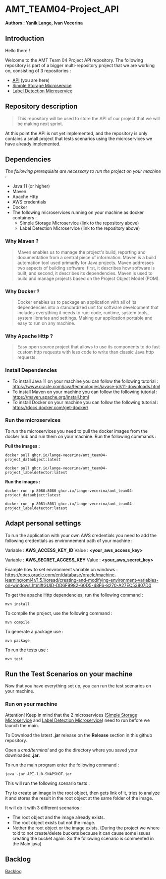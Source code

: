 # AMT_TEAM04-Project_API

**Authors : Yanik Lange, Ivan Vecerina**

## **Introduction**


Hello there ! 

Welcome to the AMT Team 04 Project API repository.
The following repository is part of a bigger multi-repository project that we are working on, consisting of 3 repositories :
* [API](https://github.com/Lange-Vecerina/AMT_TEAM04-Project_API) (you are here)
* [Simple Storage Microservice](https://github.com/Lange-Vecerina/AMT_TEAM04-Project_DataObject)
* [Label Detection Microservice](https://github.com/Lange-Vecerina/AMT_TEAM04-Project_LabelDetector)

## **Repository description**

> This repository will be used to store the API of our project that we will be making next sprint.

At this point the API is not yet implemented, and the repository is only contains a small project that tests scenarios using the microservices we have already implemented.

## **Dependencies**

*The following prerequisite are necessary to run the project on your machine :*

* Java 11 (or higher)
* Maven 
* Apache Http
* AWS credentials
* Docker
* The following microservices running on your machine as docker containers :
    * Simple Storage Microservice (link to the repository above)
    * Label Detection Microservice (link to the repository above)

  
### **Why Maven ?**

> Maven enables us to manage the project's build, reporting and documentation from a central piece of information. Maven is a build automation tool used primarily for Java projects. Maven addresses two aspects of building software: first, it describes how software is built, and second, it describes its dependencies. Maven is used to build and manage projects based on the Project Object Model (POM). 

### **Why Docker ?**

> Docker enables us to package an application with all of its dependencies into a standardized unit for software development that includes everything it needs to run: code, runtime, system tools, system libraries and settings. Making our application portable and easy to run on any machine.

### **Why Apache Http ?**
> Easy open source project that allows to use its components to do fast custom http requests with less code to write
> than classic Java http requests. 
### **Install Dependencies**

- To install Java 11 on your machine you can follow the following tutorial : https://www.oracle.com/java/technologies/javase-jdk11-downloads.html
- To install Maven on your machine you can follow the following tutorial : https://maven.apache.org/install.html
- To install Docker on your machine you can follow the following tutorial : https://docs.docker.com/get-docker/

### **Run the microservices**

To run the microservices you need to pull the docker images from the docker hub and run them on your machine. Run the following commands :

**Pull the images :**

    docker pull ghcr.io/lange-vecerina/amt_team04-project_dataobject:latest
>
    docker pull ghcr.io/lange-vecerina/amt_team04-project_labeldetector:latest

**Run the images :**

    docker run -p 8080:8080 ghcr.io/lange-vecerina/amt_team04-project_dataobject:latest
>
    docker run -p 8081:8081 ghcr.io/lange-vecerina/amt_team04-project_labeldetector:latest


## **Adapt personal settings**

To run the application with your own AWS credentials you need to add the following credentials as environnement path of 
your machine :

Variable : **AWS_ACCESS_KEY_ID** Value : **<your_aws_access_key>**

Variable : **AWS_SECRET_ACCESS_KEY** Value : **<your_aws_secret_key>**

Example how to set environment variable on windows :
https://docs.oracle.com/en/database/oracle/machine-learning/oml4r/1.5.1/oread/creating-and-modifying-environment-variables-on-windows.html#GUID-DD6F9982-60D5-48F6-8270-A27EC53807D0


To get the apache Http dependencies, run the following command :

```mvn install```

To compile the project, use the following command :

```mvn compile```

To generate a package use :

```mvn package```

To run the tests use :

```mvn test```

## **Run the Test Scenarios on your machine**

Now that you have everything set up, you can run the test scenarios on your machine.


### **Run on your machine**

Attention! Keep in mind that the 2 microservices ([Simple Storage Microservice](https://github.com/Lange-Vecerina/AMT_TEAM04-Project_DataObject)
and [Label Detection Microservice](https://github.com/Lange-Vecerina/AMT_TEAM04-Project_LabelDetector)) need to run before we launch the main.

To Download the latest **.jar** release on the **Release** section in this github repository.

Open a *cmd/terminal* and go the directory where you saved your downloaded **.jar**.

To run the main program enter the following command : 

```java -jar API-1.0-SNAPSHOT.jar```



This will run the following scenario tests :

Try to create an image in the root object, then gets link of it, tries to analyze it and stores
the result in the root object at the same folder of the image.

It will do it with 3 different scenarios :

* The root object and the image already exists.
* The root object exists but not the image.
* Nether the root object or the image exists. (During the project we where told to not create/delete buckets because it can cause some issues creating the bucket again. So the following scenario is commented in the Main.java)

## Backlog

[Backlog](https://github.com/orgs/Lange-Vecerina/projects/3/views/1?layout=board)


